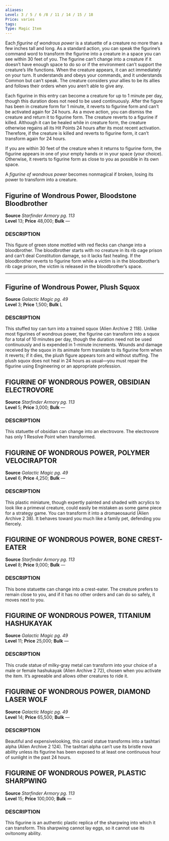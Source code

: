 ```yaml
---
aliases: 
Level: 3 / 5 / 6 /8 / 11 / 14 / 15 / 18
Price: varies
tags: 
Type: Magic Item
---
```

Each _figurine of wondrous power_ is a statuette of a creature no more than a few inches tall and long. As a standard action, you can speak the figurine’s command word to transform the figurine into a creature in a space you can see within 30 feet of you. The figurine can’t change into a creature if it doesn’t have enough space to do so or if the environment can’t support the creature’s life functions. When the creature appears, it can act immediately on your turn. It understands and obeys your commands, and it understands Common but can’t speak. The creature considers your allies to be its allies and follows their orders when you aren’t able to give any.  
  
Each figurine in this entry can become a creature for up to 1 minute per day, though this duration does not need to be used continuously. After the figure has been in creature form for 1 minute, it reverts to figurine form and can’t be activated again for 24 hours. As a move action, you can dismiss the creature and return it to figurine form. The creature reverts to a figurine if killed. Although it can be healed while in creature form, the creature otherwise regains all its Hit Points 24 hours after its most recent activation. Therefore, if the creature is killed and reverts to figurine form, it can’t transform again for 24 hours.  
  
If you are within 30 feet of the creature when it returns to figurine form, the figurine appears in one of your empty hands or in your space (your choice). Otherwise, it reverts to figurine form as close to you as possible in its own space.  
  
A _figurine of wondrous power_ becomes nonmagical if broken, losing its power to transform into a creature.  

## Figurine of Wondrous Power, Bloodstone Bloodbrother

**Source** _Starfinder Armory pg. 113_  
**Level** 13; **Price** 48,000; **Bulk** —

### DESCRIPTION

This figure of green stone mottled with red flecks can change into a bloodbrother. The bloodbrother starts with no creature in its rib cage prison and can’t deal Constitution damage, so it lacks fast healing. If the bloodbrother reverts to figurine form while a victim is in the bloodbrother’s rib cage prison, the victim is released in the bloodbrother’s space.

---

## Figurine of Wondrous Power, Plush Squox

**Source** _Galactic Magic pg. 49_  
**Level** 3; **Price** 1,500; **Bulk** L

### DESCRIPTION

This stuffed toy can turn into a trained squox (Alien Archive 2 118). Unlike most figurines of wondrous power, the figurine can transform into a squox for a total of 10 minutes per day, though the duration need not be used continuously and is expended in 1-minute increments. Wounds and damage received by the squox in its animate form translate to its figurine form when it reverts; if it dies, the plush figure appears torn and without stuffing. The plush squox does not heal in 24 hours as usual—you must repair the figurine using Engineering or an appropriate profession.

## FIGURINE OF WONDROUS POWER, OBSIDIAN ELECTROVORE

**Source** _Starfinder Armory pg. 113_  
**Level** 5; **Price** 3,000; **Bulk** —

### DESCRIPTION

This statuette of obsidian can change into an electrovore. The electrovore has only 1 Resolve Point when transformed.

## FIGURINE OF WONDROUS POWER, POLYMER VELOCIRAPTOR

**Source** _Galactic Magic pg. 49_  
**Level** 6; **Price** 4,250; **Bulk** —

### DESCRIPTION

This plastic miniature, though expertly painted and shaded with acrylics to look like a primeval creature, could easily be mistaken as some game piece for a strategy game. You can transform it into a dromaeosaurid (Alien Archive 2 38). It behaves toward you much like a family pet, defending you fiercely.

## FIGURINE OF WONDROUS POWER, BONE CREST-EATER

**Source** _Starfinder Armory pg. 113_  
**Level** 8; **Price** 9,000; **Bulk** —

### DESCRIPTION

This bone statuette can change into a crest-eater. The creature prefers to remain close to you, and if it has no other orders and can do so safely, it moves next to you.

## FIGURINE OF WONDROUS POWER, TITANIUM HASHUKAYAK

**Source** _Galactic Magic pg. 49_  
**Level** 11; **Price** 25,000; **Bulk** —

### DESCRIPTION

This crude statue of milky‑gray metal can transform into your choice of a male or female hashukayak (Alien Archive 2 72), chosen when you activate the item. It’s agreeable and allows other creatures to ride it.

## FIGURINE OF WONDROUS POWER, DIAMOND LASER WOLF

**Source** _Galactic Magic pg. 49_  
**Level** 14; **Price** 65,500; **Bulk** —

### DESCRIPTION

Beautiful and expensivelooking, this canid statue transforms into a tashtari alpha (Alien Archive 2 124). The tashtari alpha can’t use its bristle nova ability unless its figurine has been exposed to at least one continuous hour of sunlight in the past 24 hours.

## FIGURINE OF WONDROUS POWER, PLASTIC SHARPWING

**Source** _Starfinder Armory pg. 113_  
**Level** 15; **Price** 100,000; **Bulk** —

### DESCRIPTION

This figurine is an authentic plastic replica of the sharpwing into which it can transform. This sharpwing cannot lay eggs, so it cannot use its ovitonomy ability.